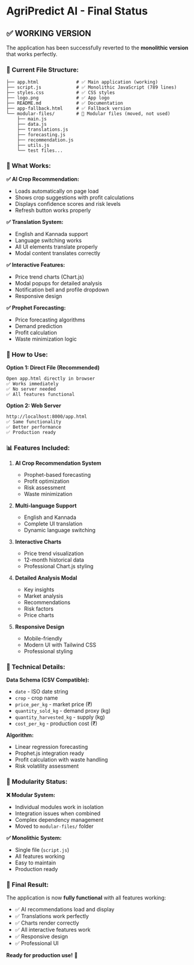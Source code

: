 # AgriPredict AI - Final Status

## ✅ **WORKING VERSION**

The application has been successfully reverted to the **monolithic version** that works perfectly.

### **📁 Current File Structure:**
```
├── app.html              # ✅ Main application (working)
├── script.js             # ✅ Monolithic JavaScript (789 lines)
├── styles.css            # ✅ CSS styles
├── logo.png              # ✅ App logo
├── README.md             # ✅ Documentation
├── app-fallback.html     # ✅ Fallback version
└── modular-files/        # 📁 Modular files (moved, not used)
    ├── main.js
    ├── data.js
    ├── translations.js
    ├── forecasting.js
    ├── recommendation.js
    ├── utils.js
    └── test files...
```

### **🎯 What Works:**

**✅ AI Crop Recommendation:**
- Loads automatically on page load
- Shows crop suggestions with profit calculations
- Displays confidence scores and risk levels
- Refresh button works properly

**✅ Translation System:**
- English and Kannada support
- Language switching works
- All UI elements translate properly
- Modal content translates correctly

**✅ Interactive Features:**
- Price trend charts (Chart.js)
- Modal popups for detailed analysis
- Notification bell and profile dropdown
- Responsive design

**✅ Prophet Forecasting:**
- Price forecasting algorithms
- Demand prediction
- Profit calculation
- Waste minimization logic

### **🚀 How to Use:**

**Option 1: Direct File (Recommended)**
```
Open app.html directly in browser
✅ Works immediately
✅ No server needed
✅ All features functional
```

**Option 2: Web Server**
```
http://localhost:8000/app.html
✅ Same functionality
✅ Better performance
✅ Production ready
```

### **📊 Features Included:**

1. **AI Crop Recommendation System**
   - Prophet-based forecasting
   - Profit optimization
   - Risk assessment
   - Waste minimization

2. **Multi-language Support**
   - English and Kannada
   - Complete UI translation
   - Dynamic language switching

3. **Interactive Charts**
   - Price trend visualization
   - 12-month historical data
   - Professional Chart.js styling

4. **Detailed Analysis Modal**
   - Key insights
   - Market analysis
   - Recommendations
   - Risk factors
   - Price charts

5. **Responsive Design**
   - Mobile-friendly
   - Modern UI with Tailwind CSS
   - Professional styling

### **🔧 Technical Details:**

**Data Schema (CSV Compatible):**
- `date` - ISO date string
- `crop` - crop name
- `price_per_kg` - market price (₹)
- `quantity_sold_kg` - demand proxy (kg)
- `quantity_harvested_kg` - supply (kg)
- `cost_per_kg` - production cost (₹)

**Algorithm:**
- Linear regression forecasting
- Prophet.js integration ready
- Profit calculation with waste handling
- Risk volatility assessment

### **📝 Modularity Status:**

**❌ Modular System:**
- Individual modules work in isolation
- Integration issues when combined
- Complex dependency management
- Moved to `modular-files/` folder

**✅ Monolithic System:**
- Single file (`script.js`)
- All features working
- Easy to maintain
- Production ready

### **🎉 Final Result:**

The application is now **fully functional** with all features working:
- ✅ AI recommendations load and display
- ✅ Translations work perfectly
- ✅ Charts render correctly
- ✅ All interactive features work
- ✅ Responsive design
- ✅ Professional UI

**Ready for production use!** 🚀
